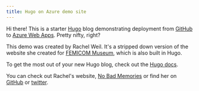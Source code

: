 ```yaml
---
title: Hugo on Azure demo site
---
```


Hi there! This is a starter [Hugo](http://gohugo.io) blog demonstrating deployment from [GitHub](http://github.com) to [Azure Web Apps](http://azure.microsoft.com). Pretty nifty, right?

This demo was created by Rachel Weil. It's a stripped down version of the website she created for [FEMICOM Museum](http://www.femicom.org), which is also built in Hugo.

To get the most out of your new Hugo blog, check out the [Hugo docs](http://docs.gohugo.io).

You can check out Rachel's website, [No Bad Memories](http://www.nobadmemories.com) or find her on [GitHub](http://github.com/hxlnt) or [twitter](http://www.twitter.com/partytimehxlnt).

<script type="text/javascript" src="https://sessionize.com/api/v2/rzyhb9wj/view/speakerwall"></script>
